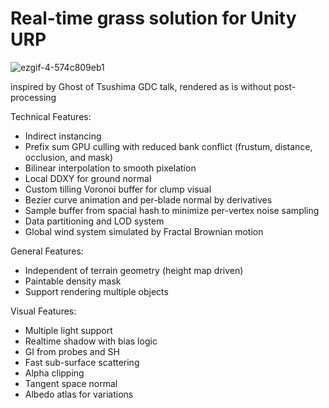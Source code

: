# Real-time grass solution for Unity URP
![ezgif-4-574c809eb1](https://github.com/user-attachments/assets/3569d505-2e2f-4ced-84ac-995e12a74288)

inspired by Ghost of Tsushima GDC talk, rendered as is without post-processing

Technical Features:
- Indirect instancing
- Prefix sum GPU culling with reduced bank conflict (frustum, distance, occlusion, and mask)
- Bilinear interpolation to smooth pixelation
- Local DDXY for ground normal
- Custom tilling Voronoi buffer for clump visual
- Bezier curve animation and per-blade normal by derivatives
- Sample buffer from spacial hash to minimize per-vertex noise sampling
- Data partitioning and LOD system
- Global wind system simulated by Fractal Brownian motion 
  
General Features:
- Independent of terrain geometry (height map driven)
- Paintable density mask
- Support rendering multiple objects

Visual Features:
- Multiple light support
- Realtime shadow with bias logic
- GI from probes and SH
- Fast sub-surface scattering 
- Alpha clipping
- Tangent space normal
- Albedo atlas for variations


